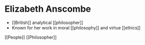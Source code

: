 # Elizabeth Anscombe

- [[British]] analytical [[philosopher]]
- Known for her work in moral [[philosophy]] and virtue [[ethics]]

[[People]] [[Philosopher]]

